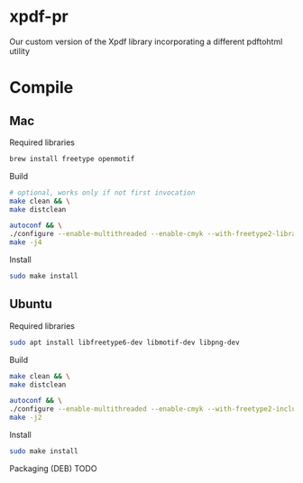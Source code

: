 # xpdf-pr
Our custom version of the Xpdf library incorporating a different pdftohtml utility

# Compile
## Mac
Required libraries
```sh
brew install freetype openmotif
```
Build
```sh
# optional, works only if not first invocation
make clean && \
make distclean

autoconf && \
./configure --enable-multithreaded --enable-cmyk --with-freetype2-library=$(brew --prefix freetype) --with-freetype2-includes="$(brew --prefix freetype)/include/freetype2" && \
make -j4
```
Install
```sh
sudo make install
```
## Ubuntu
Required libraries
```sh
sudo apt install libfreetype6-dev libmotif-dev libpng-dev
```
Build
```sh
make clean && \
make distclean

autoconf && \
./configure --enable-multithreaded --enable-cmyk --with-freetype2-includes="/usr/include/freetype2/" && \
make -j2
```
Install
```sh
sudo make install
```
Packaging (DEB)
TODO